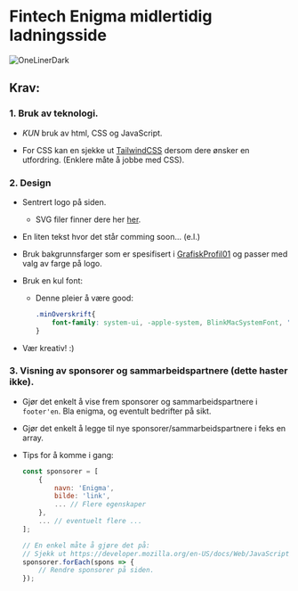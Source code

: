 # Fintech Enigma midlertidig ladningsside

![OneLinerDark](./public/bilder/OneLinerDark.svg)

## Krav:

### 1. Bruk av teknologi.

- _KUN_ bruk av html, CSS og JavaScript. 

- For CSS kan en sjekke ut [TailwindCSS](https://tailwindcss.com/docs/installation) dersom dere ønsker en utfordring. (Enklere måte å jobbe med CSS). 

### 2. Design

- Sentrert logo på siden. 

    * SVG filer finner dere her [her](./bilder/).

- En liten tekst hvor det står comming soon... (e.l.)

- Bruk bakgrunnsfarger som er spesifisert i [GrafiskProfil01](./bilder/GrafiskProfil01.pdf) og passer med valg av farge på logo. 

- Bruk en kul font:

    - Denne pleier å være good:

        ````css
        .minOverskrift{
            font-family: system-ui, -apple-system, BlinkMacSystemFont, 'Segoe UI', Roboto, Oxygen, Ubuntu, Cantarell, 'Open Sans', 'Helvetica Neue', sans-serif;
        }
        ````

- Vær kreativ! :)

### 3. Visning av sponsorer og sammarbeidspartnere (dette haster ikke).

- Gjør det enkelt å vise frem sponsorer og sammarbeidspartnere i `footer'en`. Bla enigma, og eventult bedrifter på sikt.

- Gjør det enkelt å legge til nye sponsorer/sammarbeidspartnere i feks en array.

- Tips for å komme i gang: 

    ````javascript
    const sponsorer = [
        {
            navn: 'Enigma', 
            bilde: 'link',
            ... // Flere egenskaper
        }, 
        ... // eventuelt flere ...
    ];

    // En enkel måte å gjøre det på:
    // Sjekk ut https://developer.mozilla.org/en-US/docs/Web/JavaScript/Reference/Global_Objects/Array/forEach
    sponsorer.forEach(spons => {
        // Rendre sponsorer på siden. 
    });
    ````

